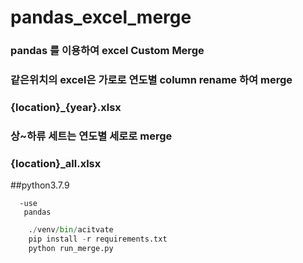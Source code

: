 # pandas_excel_merge

### pandas 를 이용하여 excel Custom Merge
### 같은위치의 excel은 가로로 연도별 column rename 하여 merge
  ### {location}_{year}.xlsx
  
### 상~하류 세트는 연도별 세로로 merge 
  ### {location}_all.xlsx
##python3.7.9
```
  -use
   pandas
```

``` Python
    ./venv/bin/acitvate
    pip install -r requirements.txt
    python run_merge.py
    
```
